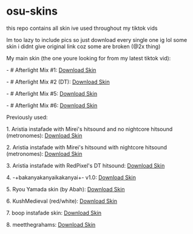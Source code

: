 # osu-skins
this repo contains all skin ive used throughout my tiktok vids

Im too lazy to include pics so just download every single one ig lol 
some skin i didnt give original link coz some are broken (@2x thing)

My main skin (the one youre looking for from my latest tiktok vid):

<p>- # Afterlight Mix #1: <a href="https://afterlight0338.s-ul.eu/07B2bqQx" download>Download Skin</a></p>

<p>- # Afterlight Mix #2 (DT): <a href="https://afterlight0338.s-ul.eu/WcAo4dsB" download>Download Skin</a></p>

<p>- # Afterlight Mix #5: <a href="https://drive.google.com/file/d/1iQwga8KxPJyDMiEB2f5WilauHH8qHbJU/view?usp=sharing" download>Download Skin</a></p>

<p>- # Afterlight Mix #6: <a href="https://drive.google.com/file/d/13qamkiJEndDGwl03aEytNbq-6bauLU1d/view?usp=sharing" download>Download Skin</a></p>


Previously used:

<p>1. Aristia instafade with Mirei's hitsound and no nightcore hitsound (metronomes): <a href="https://afterlight0338.s-ul.eu/2gYrdEia" download>Download Skin</a></p>

<p>2. Aristia instafade with Mirei's hitsound with nightcore hitsound (metronomes): <a href="https://afterlight0338.s-ul.eu/HT3X6Bfm" download>Download Skin</a></p>

<p>3. Aristia instafade with RedPixel's DT hitsound: <a href="https://afterlight0338.s-ul.eu/JUP088TT" download>Download Skin</a></p>

<p>4. -+bakanyakanyaikakanyai+- v1.0: <a href="https://skins.osuck.net/skins/602?v=0" download>Download Skin</a></p>

<p>5. Ryou Yamada skin (by Abah): <a href="https://afterlight0338.s-ul.eu/7k8R3Km4" download>Download Skin</a></p>

<p>6. KushMedieval (red/white): <a href="https://afterlight0338.s-ul.eu/ZlI5E3CX" download>Download Skin</a></p>

<p>7. boop instafade skin: <a href="https://afterlight0338.s-ul.eu/jaBo079g" download>Download Skin</a></p>

<p>8. meetthegrahams: <a href="https://afterlight0338.s-ul.eu/Jmkl3ACw" download>Download Skin</a></p>
